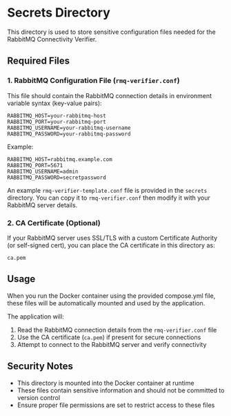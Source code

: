 # Secrets Directory

This directory is used to store sensitive configuration files needed for the RabbitMQ Connectivity Verifier.

## Required Files

### 1. RabbitMQ Configuration File (`rmq-verifier.conf`)

This file should contain the RabbitMQ connection details in environment variable syntax (key-value pairs):

```
RABBITMQ_HOST=your-rabbitmq-host
RABBITMQ_PORT=your-rabbitmq-port
RABBITMQ_USERNAME=your-rabbitmq-username
RABBITMQ_PASSWORD=your-rabbitmq-password
```

Example:
```
RABBITMQ_HOST=rabbitmq.example.com
RABBITMQ_PORT=5671
RABBITMQ_USERNAME=admin
RABBITMQ_PASSWORD=secretpassword
```

An example `rmq-verifier-template.conf` file is provided in the `secrets` directory. You can copy it to `rmq-verifier.conf` then modify it with your RabbitMQ server details.

### 2. CA Certificate (Optional)

If your RabbitMQ server uses SSL/TLS with a custom Certificate Authority (or self-signed cert), you can place the CA certificate in this directory as:

```
ca.pem
```

## Usage

When you run the Docker container using the provided compose.yml file, these files will be automatically mounted and used by the application.

The application will:
1. Read the RabbitMQ connection details from the `rmq-verifier.conf` file
2. Use the CA certificate (`ca.pem`) if present for secure connections
3. Attempt to connect to the RabbitMQ server and verify connectivity

## Security Notes

- This directory is mounted into the Docker container at runtime
- These files contain sensitive information and should not be committed to version control
- Ensure proper file permissions are set to restrict access to these files
